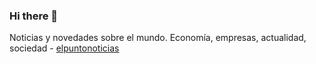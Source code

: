 ### Hi there 👋

<!--
**elpuntonoticias/elpuntonoticias** is a ✨ _special_ ✨ repository because its `README.md` (this file) appears on your GitHub profile.

Here are some ideas to get you started:

- 🔭 I’m currently working on ...
- 🌱 I’m currently learning ...
- 👯 I’m looking to collaborate on ...
- 🤔 I’m looking for help with ...
- 💬 Ask me about ...
- 📫 How to reach me: ...
- 😄 Pronouns: ...
- ⚡ Fun fact: ...
-->
Noticias y novedades sobre el mundo. Economía, empresas, actualidad, sociedad - <a href="http://elpuntonoticias.mx">elpuntonoticias</a>

